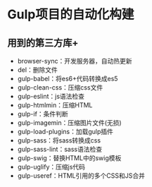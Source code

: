 # Gulp项目的自动化构建

## 用到的第三方库+
- browser-sync：开发服务器，自动热更新
- del：删除文件
- gulp-babel：将es6+代码转换成es5
- gulp-clean-css：压缩css文件
- gulp-eslint：js语法检查
- gulp-htmlmin：压缩HTML
- gulp-if：条件判断
- gulp-imagemin：压缩图片文件(无损)
- gulp-load-plugins：加载gulp插件
- gulp-sass：将sass转换成css
- gulp-sass-lint：sass语法检查
- gulp-swig：替换HTML中的swig模板
- gulp-uglify：压缩js代码
- gulp-useref：HTML引用的多个CSS和JS合并
